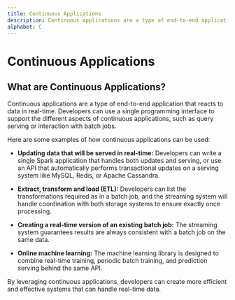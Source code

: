 ```yaml
---
title: Continuous Applications
description: Continuous applications are a type of end-to-end application that reacts to data in real-time. Developers can use a single programming interface to support the different aspects of continuous applications, such as query serving or interaction with batch jobs.
alphabet: C
---
```


# Continuous Applications

## What are Continuous Applications?

Continuous applications are a type of end-to-end application that reacts to data in real-time. Developers can use a single programming interface to support the different aspects of continuous applications, such as query serving or interaction with batch jobs.

Here are some examples of how continuous applications can be used:

- **Updating data that will be served in real-time:** Developers can write a single Spark application that handles both updates and serving, or use an API that automatically performs transactional updates on a serving system like MySQL, Redis, or Apache Cassandra.

- **Extract, transform and load (ETL):** Developers can list the transformations required as in a batch job, and the streaming system will handle coordination with both storage systems to ensure exactly once processing.

- **Creating a real-time version of an existing batch job:** The streaming system guarantees results are always consistent with a batch job on the same data.

- **Online machine learning:** The machine learning library is designed to combine real-time training, periodic batch training, and prediction serving behind the same API.

By leveraging continuous applications, developers can create more efficient and effective systems that can handle real-time data.
